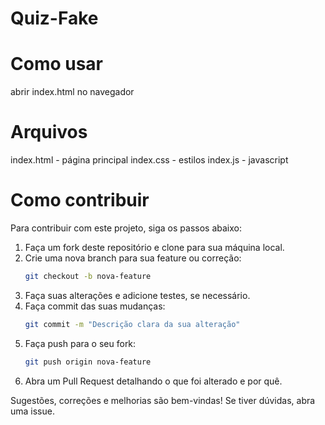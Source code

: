 # Quiz-Fake

# Como usar
abrir index.html no navegador

# Arquivos
index.html - página principal
index.css - estilos
index.js - javascript

# Como contribuir
Para contribuir com este projeto, siga os passos abaixo:

1. Faça um fork deste repositório e clone para sua máquina local.
2. Crie uma nova branch para sua feature ou correção:
   ```bash
   git checkout -b nova-feature
   ```
3. Faça suas alterações e adicione testes, se necessário.
4. Faça commit das suas mudanças:
   ```bash
   git commit -m "Descrição clara da sua alteração"
   ```
5. Faça push para o seu fork:
   ```bash
   git push origin nova-feature
   ```
6. Abra um Pull Request detalhando o que foi alterado e por quê.

Sugestões, correções e melhorias são bem-vindas! Se tiver dúvidas, abra uma issue.
